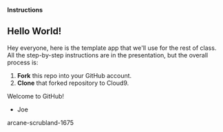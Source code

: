 **Instructions**
## Hello World!

Hey everyone, here is the template app that we'll use for the rest of class. All the step-by-step instructions are in the presentation, but the overall process is:

1. **Fork** this repo into your GitHub account. 
2. **Clone** that forked repository to Cloud9. 

Welcome to GitHub!
- Joe

arcane-scrubland-1675